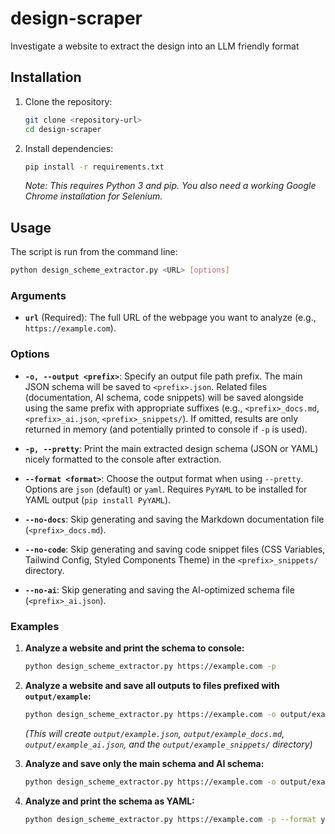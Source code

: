 # design-scraper
Investigate a website to extract the design into an LLM friendly format

## Installation

1.  Clone the repository:
    ```bash
    git clone <repository-url>
    cd design-scraper
    ```
2.  Install dependencies:
    ```bash
    pip install -r requirements.txt
    ```
    *Note: This requires Python 3 and pip.*
    *You also need a working Google Chrome installation for Selenium.*

## Usage

The script is run from the command line:

```bash
python design_scheme_extractor.py <URL> [options]
```

### Arguments

*   **`url`** (Required): The full URL of the webpage you want to analyze (e.g., `https://example.com`).

### Options

*   **`-o, --output <prefix>`**:
    Specify an output file path prefix. The main JSON schema will be saved to `<prefix>.json`. Related files (documentation, AI schema, code snippets) will be saved alongside using the same prefix with appropriate suffixes (e.g., `<prefix>_docs.md`, `<prefix>_ai.json`, `<prefix>_snippets/`). If omitted, results are only returned in memory (and potentially printed to console if `-p` is used).

*   **`-p, --pretty`**:
    Print the main extracted design schema (JSON or YAML) nicely formatted to the console after extraction.

*   **`--format <format>`**:
    Choose the output format when using `--pretty`. Options are `json` (default) or `yaml`. Requires `PyYAML` to be installed for YAML output (`pip install PyYAML`).

*   **`--no-docs`**:
    Skip generating and saving the Markdown documentation file (`<prefix>_docs.md`).

*   **`--no-code`**:
    Skip generating and saving code snippet files (CSS Variables, Tailwind Config, Styled Components Theme) in the `<prefix>_snippets/` directory.

*   **`--no-ai`**:
    Skip generating and saving the AI-optimized schema file (`<prefix>_ai.json`).

### Examples

1.  **Analyze a website and print the schema to console:**
    ```bash
    python design_scheme_extractor.py https://example.com -p
    ```

2.  **Analyze a website and save all outputs to files prefixed with `output/example`:**
    ```bash
    python design_scheme_extractor.py https://example.com -o output/example
    ```
    *(This will create `output/example.json`, `output/example_docs.md`, `output/example_ai.json`, and the `output/example_snippets/` directory)*

3.  **Analyze and save only the main schema and AI schema:**
    ```bash
    python design_scheme_extractor.py https://example.com -o output/example --no-docs --no-code
    ```

4.  **Analyze and print the schema as YAML:**
    ```bash
    python design_scheme_extractor.py https://example.com -p --format yaml
    ```
